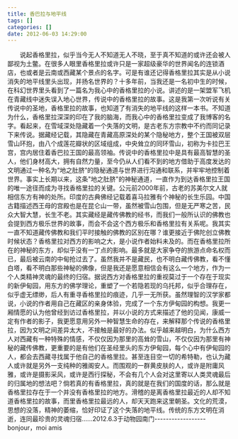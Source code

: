 ```yaml
---
title: 香巴拉与地平线
tags: []
categories: []
date: 2012-06-03 14:29:00 
---
```



&emsp;&emsp;说起香格里拉，似乎当今无人不知道无人不晓，至于真不知道的或许还会被人鄙视为土鳖。在很多人眼里香格里拉或许只是一家超级豪华的世界闻名的连锁酒店，也或者是云南或西藏某个景点的名字。可是有谁还记得香格里拉其实是从小说消失的地平线里头出现，并扬名世界的？十多年前，当我还是一名初中生的时候，在科幻世界里头看到了一篇名为我心中的香格里拉的小说。讲述的是一架盟军飞机在青藏线中迷失误入地心世界，传说中的香格里拉的故事。这是我第一次听说有关传说中的圣地，香格里拉的故事，也知道了有消失的地平线的这样一本书。不知道为什么，香格里拉深深的印在了我的脑海，而我心中的香格里拉变成了我博客的名字。看起来，在雪域深处隐藏着一个失落的文明，是古老东方宗教中不约而同记录下来传说。据藏经记载，其隐藏在青藏高原深处的某个隐秘地方，整个王国被双层雪山环抱，由八个成莲花瓣状的区域组成，中央耸立的同环雪山，初称为卡拉巴王宫，宫内居住着香巴拉王国的最高领袖。传说中的香格里拉中是具有最高智慧的圣人，他们身材高大，拥有自然力量，至今仍从人们看不到的地方借助于高度发达的文明通过一种名为“地之肚脐”的隐秘通道与世界进行沟通和联系，并牢牢地控制着世界。事实上长期以来，这条"地之肚脐"的神秘通道，一直作为到达香格里拉王国的唯一途径而成为寻找香格里拉的关键。公元前2000年前，古老的苏美尔文人就相信东方有神的处所。印度的古典佛经记载着喜马拉雅有个神秘的长生乐园。中国古籍描述西王母的宫殿也是在昆仑山一带，虽然被雪山包围，但是无严寒之苦，民众大智大慧，长生不老。其实藏经是藏传佛教的经书，而我们一般所认识的佛教也会提到西方极乐世界的故事，而会不会这个西方极乐和香格里拉有关系呢。我其实一直不知道藏传佛教和我们平时接触的佛教的区别在哪？谁更接近于佛陀创立佛教时候状态？香格里拉对西方的影响之大，是小说作者始料未及的。而在香格里拉所在的神秘的东方，却似乎没有一丁点的影响。最多就是大家争夺的旅游点命名权而已，最后被云南的中甸抢过去了。虽然我并不是藏民，也不明白藏传佛教，看不懂白塔，看不明白那些神秘的佛像，但是我还是愿意相信会有这么一个地方，作为一个人类精神灵魂的最终的归宿。据说西方对香格里拉的重视莫过于一个存在于现实的新伊甸园，用东方的佛学理论，重塑了一个若隐若现的乌托邦，似乎合理存在，似乎虚无缥缈，后人有重寻香格里拉的痕迹，几乎一无所获。虽然理智的汉学家都说，小说的作者用自己在藏区的亲身体验，完成了一个东方伊甸园的构想。我更一厢情愿的认为他曾经到访过香格里拉，并以小说的方式来描述了他的见闻，康威一定有作者的影子，我更愿意用另外一种智慧生命的存在，来解释那个传说的香格里拉，因为文明之间差异太大，不接触是最好的办法。似乎越来越明白，为什么西方人对西藏有一种特殊的情感，不仅仅因为那里的高耸的雪山，不仅仅因为那里有神秘的藏传佛教，更重要的是有他们在圣经里头的东方伊甸园，每个心中有伊甸园的人，都会去西藏寻找属于他自己的香格里拉。甚至连目空一切的希特勒，也认为藏人或许就是另外一支纯种的雅阁安人。而围观的一群黄皮肤的人，或许是附庸风雅，或许是摄影采风，或许是西行探秘，不会有几个人会对这里寄以人类灵魂最后的归属地的想法吧？倘若真的有香格里拉，真的就是在我们的国度的话，那么就是香格里拉存在于一个并没有香格里拉的地方。滑稽的是离香格里拉最近的人却不知道香格里拉的故事，而里香格里拉最远的人，却天天跑来这里朝圣。文化的荒漠，思想的没落，精神的萎缩，恰好印证了这个失落的地平线。传统的东方文明在消逝，连同最珍贵的灵魂归宿......2012.6.3于动物园南门------------------bonjour，moi amis